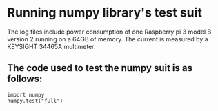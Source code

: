 # Running numpy library's test suit
The log files include power consumption of one Raspberry pi 3 model B version 2 running on a 64GB of memory. The current is measured by a KEYSIGHT 34465A multimeter.

## The code used to test the numpy suit is as follows:
```
import numpy
numpy.test("full")
```
